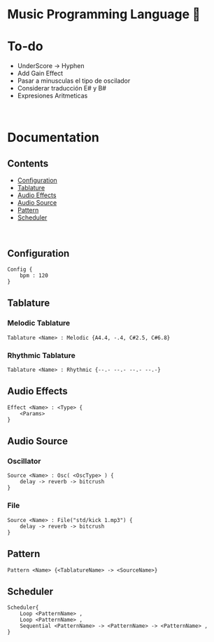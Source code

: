 # Music Programming Language 🎵

# To-do
- UnderScore -> Hyphen
- Add Gain Effect
- Pasar a minusculas el tipo de oscilador
- Considerar traducción E# y B#
- Expresiones Aritmeticas
<br>

# Documentation

## Contents
<ul>
    <li><a href="#configuration">Configuration</a></li>
    <li><a href="#tablature">Tablature</a></li>
    <li><a href="#audio-effects">Audio Effects</a></li>
    <li><a href="#source">Audio Source</a></li>
    <li><a href="#pattern">Pattern</a></li>
    <li><a href="#scheduler">Scheduler</a></li>
</ul>

<br>

<h2 id="configuration">Configuration</h2>

```
Config {
    bpm : 120
}
```

<h2 id="tablature">Tablature</h2>

### Melodic Tablature
```
Tablature <Name> : Melodic {A4.4, -.4, C#2.5, C#6.8}
```

### Rhythmic Tablature
```
Tablature <Name> : Rhythmic {--.- --.- --.- --.-}
```

<h2 id="audio-effects">Audio Effects</h2>

```
Effect <Name> : <Type> {
    <Params>
}
```

<h2 id="source">Audio Source</h2>

### Oscillator
```
Source <Name> : Osc( <OscType> ) {
    delay -> reverb -> bitcrush
}
```

### File
```
Source <Name> : File("std/kick 1.mp3") {
    delay -> reverb -> bitcrush
}
```

<h2 id="pattern">Pattern</h2>


```
Pattern <Name> {<TablatureName> -> <SourceName>}
```

<h2 id="scheduler">Scheduler</h2>


```
Scheduler{
    Loop <PatternName> ,
    Loop <PatternName> ,
    Sequential <PatternName> -> <PatternName> -> <PatternName> ,
}
```